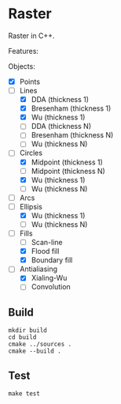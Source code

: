 # Raster

Raster in C++.

Features:

Objects:
* [x] Points
* [ ] Lines
    * [x] DDA (thickness 1)
    * [x] Bresenham (thickness 1)
    * [x] Wu (thickness 1)
    * [ ] DDA (thickness N)
    * [ ] Bresenham (thickness N)
    * [ ] Wu (thickness N)
* [ ] Circles
    * [x] Midpoint (thickness 1)
    * [ ] Midpoint (thickness N)
    * [x] Wu (thickness 1)
    * [ ] Wu (thickness N)
* [ ] Arcs
* [ ] Ellipsis
    * [x] Wu (thickness 1)
    * [ ] Wu (thickness N)
* [ ] Fills
    * [ ] Scan-line 
    * [x] Flood fill
    * [x] Boundary fill 
* [ ] Antialiasing
    * [x] Xialing-Wu
    * [ ] Convolution

## Build

```
mkdir build
cd build
cmake ../sources .
cmake --build .
```

## Test

```
make test
```


